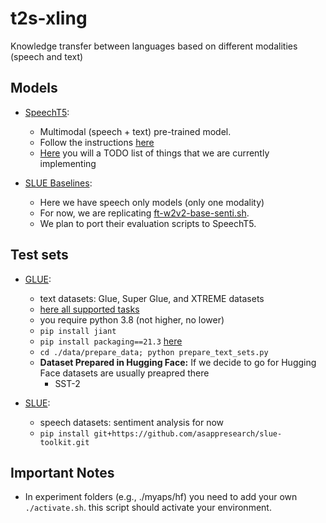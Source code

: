 # t2s-xling
Knowledge transfer between languages based on different modalities (speech and text)

## Models

- [SpeechT5](https://github.com/microsoft/SpeechT5):
    - Multimodal (speech + text) pre-trained model.
    - Follow the instructions [here](https://github.com/EdinburghNLP/t2s-xling/tree/main/myapps/SpeechT5/SpeechT5)
    - [Here](https://github.com/EdinburghNLP/t2s-xling/tree/main/myapps/SpeechT5/SpeechT5) you will a TODO list of things that we are currently implementing

- [SLUE Baselines](https://github.com/sshon-asapp/slue-toolkit):
    - Here we have speech only models (only one modality)
    - For now, we are replicating [ft-w2v2-base-senti.sh](ft-w2v2-base-senti.sh).
    - We plan to port their evaluation scripts to SpeechT5.


## Test sets

- [GLUE](https://github.com/nyu-mll/jiant):
    - text datasets: Glue, Super Glue, and XTREME datasets
    - [here all supported tasks](https://github.com/CompVis/latent-diffusion/issues/207)
    - you require python 3.8 (not higher, no lower)
    - `pip install jiant`
    - `pip install packaging==21.3` [here](https://github.com/CompVis/latent-diffusion/issues/207)
    - `cd ./data/prepare_data; python prepare_text_sets.py`
    - **Dataset Prepared in Hugging Face:** If we decide to go for Hugging Face datasets are usually preapred there
        - SST-2


- [SLUE](https://github.com/asappresearch/slue-toolkit):
    - speech datasets: sentiment analysis for now
    - `pip install git+https://github.com/asappresearch/slue-toolkit.git`


## Important Notes

- In experiment folders (e.g., ./myaps/hf) you need to add your own `./activate.sh`. this script should activate your environment.
